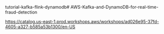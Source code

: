 tutorial-kafka-flink-dynamodb# AWS-Kafka-and-DynamoDB-for-real-time-fraud-detection

https://catalog.us-east-1.prod.workshops.aws/workshops/ad026e95-37fd-4605-a327-b585a53b1300/en-US
